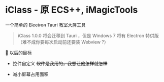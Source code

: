 # iClass - 原 ECS++, iMagicTools
一个简单的 ~~Electron~~ Tauri 教室大屏工具

> iClass 1.0.0 将会迁移到 Tauri ，但是 Windows 7 将有 Electron 特供版（难不成你要每次启动前还要装 Webview ?）

📝 以后的目标

- 控件自定义 ~~软件是我用的，我想让他怎样就怎样~~

- 减小屏幕占用面积
